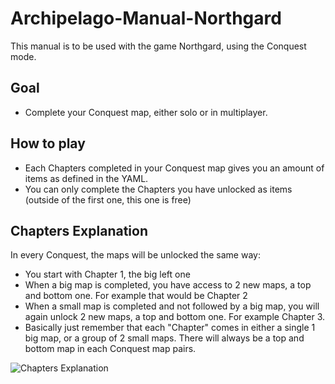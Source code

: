 # Archipelago-Manual-Northgard
This manual is to be used with the game Northgard, using the Conquest mode.

## Goal
* Complete your Conquest map, either solo or in multiplayer.
## How to play
* Each Chapters completed in your Conquest map gives you an amount of items as defined in the YAML.
* You can only complete the Chapters you have unlocked as items (outside of the first one, this one is free)
## Chapters Explanation
In every Conquest, the maps will be unlocked the same way:
* You start with Chapter 1, the big left one
* When a big map is completed, you have access to 2 new maps, a top and bottom one. For example that would be Chapter 2
* When a small map is completed and not followed by a big map, you will again unlock 2 new maps, a top and bottom one. For example Chapter 3.
* Basically just remember that each "Chapter" comes in either a single 1 big map, or a group of 2 small maps. There will always be a top and bottom map in each Conquest map pairs.

![Chapters Explanation](assets/images/chapters.png)
